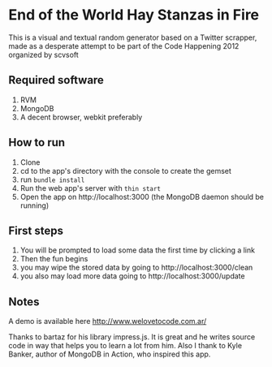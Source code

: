 End of the World Hay Stanzas in Fire
====================================

This is a visual and textual random generator based on a Twitter scrapper, made as a desperate attempt to be part of the Code Happening 2012 organized by scvsoft

## Required software

  1. RVM
  1. MongoDB
  1. A decent browser, webkit preferably

## How to run

  1. Clone
  1. cd to the app's directory with the console to create the gemset
  1. run ```bundle install```
  1. Run the web app's server with ```thin start```
  1. Open the app on http://localhost:3000 (the MongoDB daemon should be running)

## First steps

  1. You will be prompted to load some data the first time by clicking a link
  1. Then the fun begins
  1. you may wipe the stored data by going to http://localhost:3000/clean
  1. you also may load more data going to http://localhost:3000/update

## Notes

A demo is available here http://www.welovetocode.com.ar/

Thanks to bartaz for his library impress.js. It is great and he writes source code in way that helps you to learn a lot from him.
Also I thank to Kyle Banker, author of MongoDB in Action, who inspired this app.